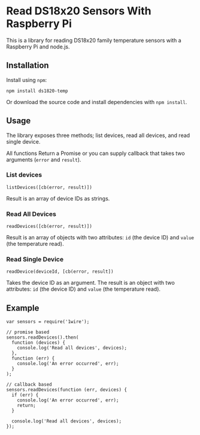 # Read DS18x20 Sensors With Raspberry Pi

This is a library for reading DS18x20 family temperature sensors with a Raspberry Pi and node.js.

## Installation

Install using `npm`:

`npm install ds1820-temp`

Or download the source code and install dependencies with `npm install`.

## Usage

The library exposes three methods; list devices, read all devices, and read single device.

All functions Return a Promise or you can supply  callback that takes two arguments (`error` and `result`).

### List devices

`listDevices([cb(error, result)])`

Result is an array of device IDs as strings.

### Read All Devices

`readDevices([cb(error, result)])`

Result is an array of objects with two attributes: `id` (the device ID) and `value` (the temperature read).

### Read Single Device

`readDevice(deviceId, [cb(error, result])`

Takes the device ID as an argument. The result is an object with two attributes: `id` (the device ID) and `value` (the temperature read).

## Example

```
var sensors = require('1wire');

// promise based
sensors.readDevices().then(
  function (devices) {
    console.log('Read all devices', devices);
  },
  function (err) {
    console.log('An error occurred', err);
  }
);

// callback based
sensors.readDevices(function (err, devices) {
  if (err) {
    console.log('An error occurred', err);
    return;
  }

  console.log('Read all devices', devices);
});
```

